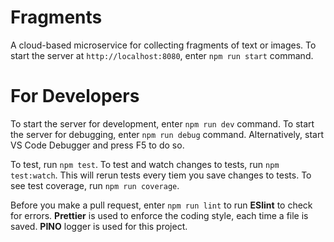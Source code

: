 # Fragments

A cloud-based microservice for collecting fragments of text or images.
To start the server at `http://localhost:8080`, enter `npm run start` command.

# For Developers

To start the server for development, enter `npm run dev` command.
To start the server for debugging, enter `npm run debug` command. Alternatively, start VS Code Debugger and press F5 to do so.

To test, run `npm test`.
To test and watch changes to tests, run `npm test:watch`. This will rerun tests every tiem you save changes to tests.
To see test coverage, run `npm run coverage`.

Before you make a pull request, enter `npm run lint` to run **ESlint** to check for errors.
**Prettier** is used to enforce the coding style, each time a file is saved.
**PINO** logger is used for this project.
